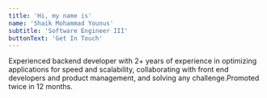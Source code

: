 ```yaml
---
title: 'Hi, my name is'
name: 'Shaik Mohammad Younus'
subtitle: 'Software Engineer III'
buttonText: 'Get In Touch'
---
```


Experienced backend developer with 2+ years of experience in optimizing applications for speed and scalability, collaborating with front end developers and product management, and solving any challenge.Promoted twice in 12 months.
